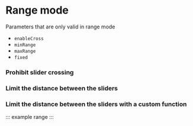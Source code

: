 # Range mode

Parameters that are only valid in range mode

  - `enableCross`
  - `minRange`
  - `maxRange`
  - `fixed`

### Prohibit slider crossing

<example :value="example1"></example>

### Limit the distance between the sliders

<example :value="example2"></example>

### Limit the distance between the sliders with a custom function

<example :value="example3"></example>

::: example range :::
